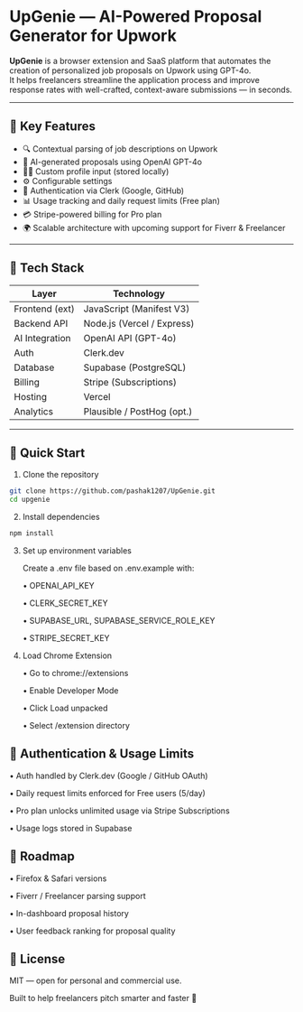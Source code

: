 # UpGenie — AI-Powered Proposal Generator for Upwork

**UpGenie** is a browser extension and SaaS platform that automates the creation of personalized job proposals on Upwork using GPT-4o.  
It helps freelancers streamline the application process and improve response rates with well-crafted, context-aware submissions — in seconds.

---

## 🔧 Key Features

- 🔍 Contextual parsing of job descriptions on Upwork
- 🤖 AI-generated proposals using OpenAI GPT-4o
- 🧑‍💼 Custom profile input (stored locally)
- ⚙️ Configurable settings
- 🔐 Authentication via Clerk (Google, GitHub)
- 📊 Usage tracking and daily request limits (Free plan)
- 💳 Stripe-powered billing for Pro plan
- 🌍 Scalable architecture with upcoming support for Fiverr & Freelancer

---

## 🧱 Tech Stack

| Layer          | Technology                 |
| -------------- | -------------------------- |
| Frontend (ext) | JavaScript (Manifest V3)   |
| Backend API    | Node.js (Vercel / Express) |
| AI Integration | OpenAI API (GPT-4o)        |
| Auth           | Clerk.dev                  |
| Database       | Supabase (PostgreSQL)      |
| Billing        | Stripe (Subscriptions)     |
| Hosting        | Vercel                     |
| Analytics      | Plausible / PostHog (opt.) |

---

## 🚀 Quick Start

1. Clone the repository

```bash
git clone https://github.com/pashak1207/UpGenie.git
cd upgenie
```

2. Install dependencies

```bash
npm install
```

3. Set up environment variables

   Create a .env file based on .env.example with:

   • OPENAI_API_KEY

   • CLERK_SECRET_KEY

   • SUPABASE_URL, SUPABASE_SERVICE_ROLE_KEY

   • STRIPE_SECRET_KEY

4. Load Chrome Extension

   • Go to chrome://extensions

   • Enable Developer Mode

   • Click Load unpacked

   • Select /extension directory

## 🔐 Authentication & Usage Limits

• Auth handled by Clerk.dev (Google / GitHub OAuth)

• Daily request limits enforced for Free users (5/day)

• Pro plan unlocks unlimited usage via Stripe Subscriptions

• Usage logs stored in Supabase

## 📌 Roadmap

• Firefox & Safari versions

• Fiverr / Freelancer parsing support

• In-dashboard proposal history

• User feedback ranking for proposal quality

## 📝 License

MIT — open for personal and commercial use.

Built to help freelancers pitch smarter and faster 🚀
